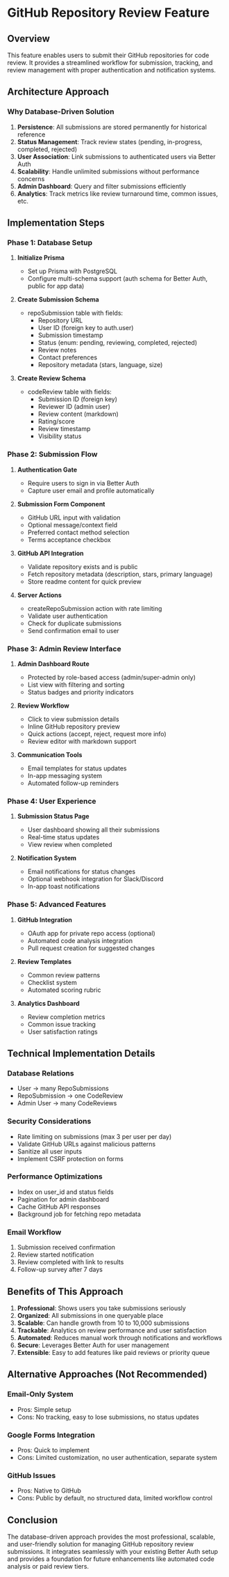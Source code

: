 # GitHub Repository Review Feature

## Overview

This feature enables users to submit their GitHub repositories for code review. It provides a streamlined workflow for submission, tracking, and review management with proper authentication and notification systems.

## Architecture Approach

### Why Database-Driven Solution

1. **Persistence**: All submissions are stored permanently for historical reference
2. **Status Management**: Track review states (pending, in-progress, completed, rejected)
3. **User Association**: Link submissions to authenticated users via Better Auth
4. **Scalability**: Handle unlimited submissions without performance concerns
5. **Admin Dashboard**: Query and filter submissions efficiently
6. **Analytics**: Track metrics like review turnaround time, common issues, etc.

## Implementation Steps

### Phase 1: Database Setup

1. **Initialize Prisma**
   - Set up Prisma with PostgreSQL
   - Configure multi-schema support (auth schema for Better Auth, public for app data)

2. **Create Submission Schema**
   - repoSubmission table with fields:
     - Repository URL
     - User ID (foreign key to auth.user)
     - Submission timestamp
     - Status (enum: pending, reviewing, completed, rejected)
     - Review notes
     - Contact preferences
     - Repository metadata (stars, language, size)

3. **Create Review Schema**
   - codeReview table with fields:
     - Submission ID (foreign key)
     - Reviewer ID (admin user)
     - Review content (markdown)
     - Rating/score
     - Review timestamp
     - Visibility status

### Phase 2: Submission Flow

1. **Authentication Gate**
   - Require users to sign in via Better Auth
   - Capture user email and profile automatically

2. **Submission Form Component**
   - GitHub URL input with validation
   - Optional message/context field
   - Preferred contact method selection
   - Terms acceptance checkbox

3. **GitHub API Integration**
   - Validate repository exists and is public
   - Fetch repository metadata (description, stars, primary language)
   - Store readme content for quick preview

4. **Server Actions**
   - createRepoSubmission action with rate limiting
   - Validate user authentication
   - Check for duplicate submissions
   - Send confirmation email to user

### Phase 3: Admin Review Interface

1. **Admin Dashboard Route**
   - Protected by role-based access (admin/super-admin only)
   - List view with filtering and sorting
   - Status badges and priority indicators

2. **Review Workflow**
   - Click to view submission details
   - Inline GitHub repository preview
   - Quick actions (accept, reject, request more info)
   - Review editor with markdown support

3. **Communication Tools**
   - Email templates for status updates
   - In-app messaging system
   - Automated follow-up reminders

### Phase 4: User Experience

1. **Submission Status Page**
   - User dashboard showing all their submissions
   - Real-time status updates
   - View review when completed

2. **Notification System**
   - Email notifications for status changes
   - Optional webhook integration for Slack/Discord
   - In-app toast notifications

### Phase 5: Advanced Features

1. **GitHub Integration**
   - OAuth app for private repo access (optional)
   - Automated code analysis integration
   - Pull request creation for suggested changes

2. **Review Templates**
   - Common review patterns
   - Checklist system
   - Automated scoring rubric

3. **Analytics Dashboard**
   - Review completion metrics
   - Common issue tracking
   - User satisfaction ratings

## Technical Implementation Details

### Database Relations
- User → many RepoSubmissions
- RepoSubmission → one CodeReview
- Admin User → many CodeReviews

### Security Considerations
- Rate limiting on submissions (max 3 per user per day)
- Validate GitHub URLs against malicious patterns
- Sanitize all user inputs
- Implement CSRF protection on forms

### Performance Optimizations
- Index on user_id and status fields
- Pagination for admin dashboard
- Cache GitHub API responses
- Background job for fetching repo metadata

### Email Workflow
1. Submission received confirmation
2. Review started notification
3. Review completed with link to results
4. Follow-up survey after 7 days

## Benefits of This Approach

1. **Professional**: Shows users you take submissions seriously
2. **Organized**: All submissions in one queryable place
3. **Scalable**: Can handle growth from 10 to 10,000 submissions
4. **Trackable**: Analytics on review performance and user satisfaction
5. **Automated**: Reduces manual work through notifications and workflows
6. **Secure**: Leverages Better Auth for user management
7. **Extensible**: Easy to add features like paid reviews or priority queue

## Alternative Approaches (Not Recommended)

### Email-Only System
- Pros: Simple setup
- Cons: No tracking, easy to lose submissions, no status updates

### Google Forms Integration
- Pros: Quick to implement
- Cons: Limited customization, no user authentication, separate system

### GitHub Issues
- Pros: Native to GitHub
- Cons: Public by default, no structured data, limited workflow control

## Conclusion

The database-driven approach provides the most professional, scalable, and user-friendly solution for managing GitHub repository review submissions. It integrates seamlessly with your existing Better Auth setup and provides a foundation for future enhancements like automated code analysis or paid review tiers.